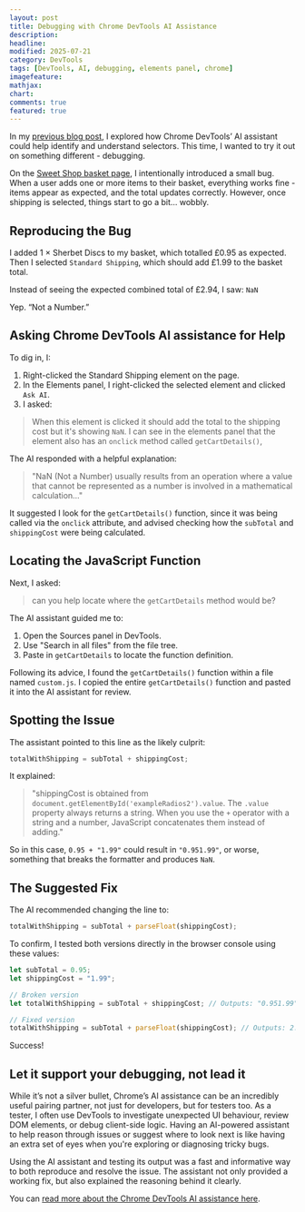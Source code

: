 ```yaml
---
layout: post
title: Debugging with Chrome DevTools AI Assistance
description:
headline:
modified: 2025-07-21
category: DevTools
tags: [DevTools, AI, debugging, elements panel, chrome]
imagefeature:
mathjax:
chart:
comments: true
featured: true
---
```


In my [previous blog post](https://vivrichards.co.uk/devtools/devtools-ai-assistance-find-selectors-a-handy-assistant-not-replacement), I explored how Chrome DevTools’ AI assistant could help identify and understand selectors. This time, I wanted to try it out on something different - debugging.

On the [Sweet Shop basket page](https://sweetshop.vivrichards.co.uk/basket), I intentionally introduced a small bug. When a user adds one or more items to their basket, everything works fine - items appear as expected, and the total updates correctly. However, once shipping is selected, things start to go a bit… wobbly.
## Reproducing the Bug

I added 1 × Sherbet Discs to my basket, which totalled £0.95 as expected. Then I selected `Standard Shipping`, which should add £1.99 to the basket total.

Instead of seeing the expected combined total of £2.94, I saw: `NaN`

Yep. “Not a Number.”

## Asking Chrome DevTools AI assistance for Help

To dig in, I:

1. Right-clicked the Standard Shipping element on the page.
2. In the Elements panel, I right-clicked the selected element and clicked `Ask AI`.
3. I asked:

>When this element is clicked it should add the total to the shipping cost but it's showing `NaN`. I can see in the elements panel that the element also has an `onclick` method called `getCartDetails()`,

The AI responded with a helpful explanation:

>"NaN (Not a Number) usually results from an operation where a value that cannot be represented as a number is involved in a mathematical calculation…"

It suggested I look for the `getCartDetails()` function, since it was being called via the `onclick` attribute, and advised checking how the `subTotal` and `shippingCost` were being calculated.

## Locating the JavaScript Function

Next, I asked:

>can you help locate where the `getCartDetails` method would be?

The AI assistant guided me to:

1. Open the Sources panel in DevTools.
2. Use "Search in all files" from the file tree.
3. Paste in `getCartDetails` to locate the function definition.

Following its advice, I found the `getCartDetails()` function within a file named `custom.js`. I copied the entire `getCartDetails()` function and pasted it into the AI assistant for review.

## Spotting the Issue

The assistant pointed to this line as the likely culprit:

```javascript
totalWithShipping = subTotal + shippingCost;
```

It explained:

>"shippingCost is obtained from `document.getElementById('exampleRadios2').value`. The `.value` property always returns a string. When you use the `+` operator with a string and a number, JavaScript concatenates them instead of adding."

So in this case, `0.95 + "1.99"` could result in `"0.951.99"`, or worse, something that breaks the formatter and produces `NaN`.

## The Suggested Fix

The AI recommended changing the line to:
```javascript
totalWithShipping = subTotal + parseFloat(shippingCost);
```

To confirm, I tested both versions directly in the browser console using these values:
```javascript
let subTotal = 0.95;
let shippingCost = "1.99";

// Broken version
let totalWithShipping = subTotal + shippingCost; // Outputs: "0.951.99"

// Fixed version
totalWithShipping = subTotal + parseFloat(shippingCost); // Outputs: 2.94
```

Success!

## Let it support your debugging, not lead it

While it’s not a silver bullet, Chrome’s AI assistance can be an incredibly useful pairing partner, not just for developers, but for testers too. As a tester, I often use DevTools to investigate unexpected UI behaviour, review DOM elements, or debug client-side logic. Having an AI-powered assistant to help reason through issues or suggest where to look next is like having an extra set of eyes when you're exploring or diagnosing tricky bugs.

Using the AI assistant and testing its output was a fast and informative way to both reproduce and resolve the issue. The assistant not only provided a working fix, but also explained the reasoning behind it clearly.

You can [read more about the Chrome DevTools AI assistance here](https://developer.chrome.com/docs/devtools/ai-assistance).
